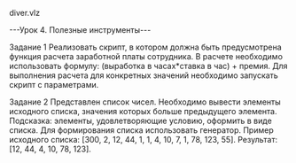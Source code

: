 diver.vlz


---Урок 4. Полезные инструменты---

Задание 1
Реализовать скрипт, в котором должна быть предусмотрена функция расчета заработной платы сотрудника.
В расчете необходимо использовать формулу: (выработка в часах*ставка в час) + премия.
Для выполнения расчета для конкретных значений необходимо запускать скрипт с параметрами.

Задание 2
Представлен список чисел. Необходимо вывести элементы исходного списка, значения которых больше предыдущего элемента.
Подсказка: элементы, удовлетворяющие условию, оформить в виде списка. Для формирования списка использовать генератор.
Пример исходного списка: [300, 2, 12, 44, 1, 1, 4, 10, 7, 1, 78, 123, 55].
Результат: [12, 44, 4, 10, 78, 123].
